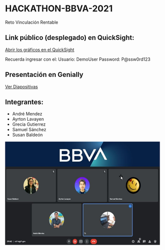# HACKATHON-BBVA-2021
Reto Vinculación Rentable

## Link público (desplegado) en QuickSight:
[Abrir los gráficos en el QuickSight](https://2ub8uo9fzf.execute-api.us-east-2.amazonaws.com/test/embed-sample#)

Recuerda ingresar con el:
Usuario: DemoUser
Password: P@ssw0rd123

## Presentación en Genially
[Ver Diapositivas](https://view.genial.ly/6174f6f548d1740ddde1a1bb)

## Integrantes:
* André Mendez
* Ayrton Lavayen
* Grecia Gutierrez
* Samuel Sánchez
* Susan Baldeón

![Integrantes del equipo: winteam](https://github.com/GreciaGA/HACKATHON-BBVA-2021/blob/main/public/build/images/fotogrupal.jpg)


